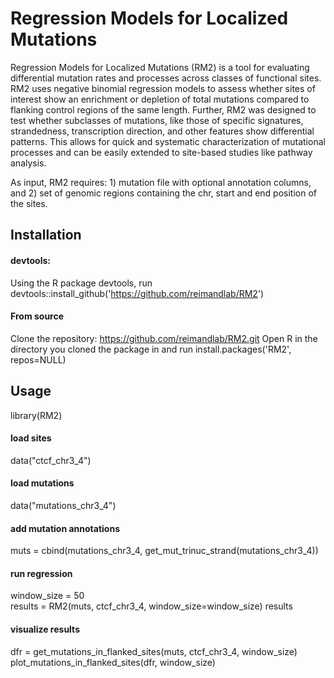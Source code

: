 # Regression Models for Localized Mutations
Regression Models for Localized Mutations (RM2) is a tool for evaluating differential mutation rates and processes across classes of functional sites. RM2 uses negative binomial regression models to assess whether sites of interest show an enrichment or depletion of total mutations compared to flanking control regions of the same length. Further, RM2 was designed to test whether subclasses of mutations, like those of specific signatures, strandedness, transcription direction, and other features show differential patterns. This allows for quick and systematic characterization of mutational processes and can be easily extended to site-based studies like pathway analysis.   

As input, RM2 requires: 1) mutation file with optional annotation columns, and 2) set of genomic regions containing the chr, start and end position of the sites.

## Installation
#### devtools:
Using the R package devtools, run devtools::install_github('https://github.com/reimandlab/RM2')

#### From source
Clone the repository: https://github.com/reimandlab/RM2.git Open R in the directory you cloned the package in and run install.packages('RM2', repos=NULL)

## Usage
library(RM2)

#### load sites
data("ctcf_chr3_4")

#### load mutations
data("mutations_chr3_4")

#### add mutation annotations
muts = cbind(mutations_chr3_4, get_mut_trinuc_strand(mutations_chr3_4))

#### run regression
window_size = 50 <br />
results = RM2(muts, ctcf_chr3_4, window_size=window_size)
results

#### visualize results
dfr = get_mutations_in_flanked_sites(muts, ctcf_chr3_4, window_size) <br />
plot_mutations_in_flanked_sites(dfr, window_size)
